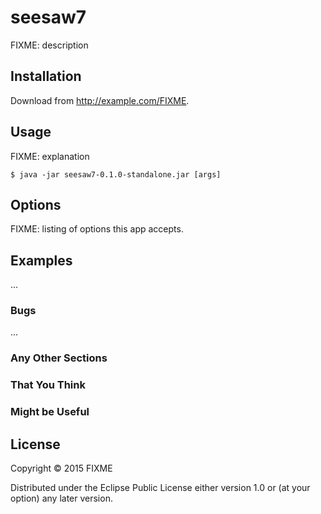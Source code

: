 # seesaw7

FIXME: description

## Installation

Download from http://example.com/FIXME.

## Usage

FIXME: explanation

    $ java -jar seesaw7-0.1.0-standalone.jar [args]

## Options

FIXME: listing of options this app accepts.

## Examples

...

### Bugs

...

### Any Other Sections
### That You Think
### Might be Useful

## License

Copyright © 2015 FIXME

Distributed under the Eclipse Public License either version 1.0 or (at
your option) any later version.
